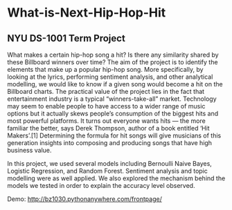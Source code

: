 # What-is-Next-Hip-Hop-Hit
## NYU DS-1001 Term Project


<p>What makes a certain hip-hop song a hit? Is there any similarity shared by these Billboard winners over time? The aim of the project is to identify the elements that make up a popular hip-hop song. More specifically, by looking at the lyrics,
performing sentiment analysis, and other analytical modelling, we would like to know if a given song would become a hit on the Billboard charts. The practical value of the project lies in the fact that entertainment industry is a typical “winners-take-all” market. Technology may seem to enable people to have access to a wider range of music options but it actually skews people’s consumption of the biggest hits and most powerful platforms. It turns out everyone wants hits — the more familiar the better, says Derek Thompson, author of a book entitled ‘Hit Makers’.[1] Determining the formula for hit songs will give musicians of this generation insights into composing and producing songs that have high business value. 
  
In this project, we used several models including Bernoulli Naive Bayes, Logistic Regression, and Random Forest. Sentiment analysis and topic modelling were as well applied. We also explored the mechanism behind the models we tested in order to explain the accuracy level observed.</p>

Demo: http://bz1030.pythonanywhere.com/frontpage/
